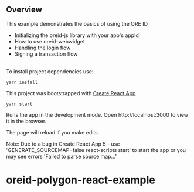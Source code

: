 ## Overview

This example demonstrates the basics of using the ORE ID

- Initializing the oreid-js library with your app's appId
- How to use oreid-webwidget
- Handling the login flow
- Signing a transaction flow
  <br><br>

To install project dependencies use:

```
yarn install
```

This project was bootstrapped with [Create React App](https://github.com/facebook/create-react-app)

    yarn start

Runs the app in the development mode.
Open http://localhost:3000 to view it in the browser.

The page will reload if you make edits.

Note: Due to a bug in Create React App 5 - use 'GENERATE_SOURCEMAP=false react-scripts start' to start the app or you may see errors 'Failed to parse source map...'
# oreid-polygon-react-example
